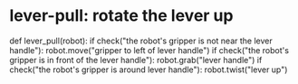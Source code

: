 # lever-pull: rotate the lever up
def lever_pull(robot):
    if check("the robot's gripper is not near the lever handle"):
        robot.move("gripper to left of lever handle")
    if check("the robot's gripper is in front of the lever handle"):
        robot.grab("lever handle")
    if check("the robot's gripper is around lever handle"):
        robot.twist("lever up")